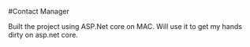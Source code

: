 #Contact Manager

Built the project using ASP.Net core on MAC. Will use it to get my hands dirty on asp.net core.


